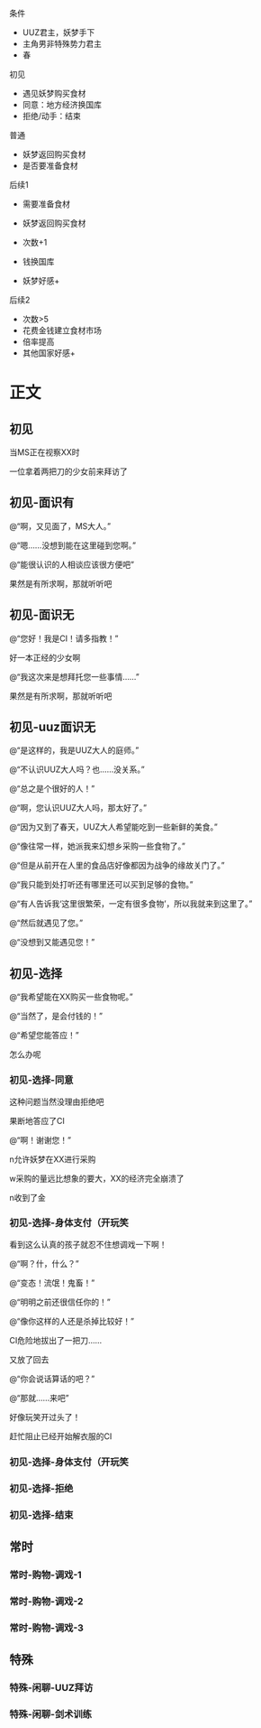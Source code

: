 条件

- UUZ君主，妖梦手下
- 主角男非特殊势力君主
- 春

初见

- 遇见妖梦购买食材
- 同意：地方经济换国库
- 拒绝/动手：结束

普通

- 妖梦返回购买食材
- 是否要准备食材

后续1

- 需要准备食材

- 妖梦返回购买食材
- 次数+1
- 钱换国库
- 妖梦好感+

后续2

- 次数>5
- 花费金钱建立食材市场
- 倍率提高
- 其他国家好感+

# 正文

## 初见

当MS正在视察XX时

一位拿着两把刀的少女前来拜访了

## 初见-面识有

@“啊，又见面了，MS大人。”

@“嗯……没想到能在这里碰到您啊。”

@“能很认识的人相谈应该很方便吧”

果然是有所求啊，那就听听吧

## 初见-面识无

@“您好！我是CI！请多指教！”

好一本正经的少女啊

@“我这次来是想拜托您一些事情……”

果然是有所求啊，那就听听吧



## 初见-uuz面识无

@“是这样的，我是UUZ大人的庭师。”

@“不认识UUZ大人吗？也……没关系。”

@“总之是个很好的人！”

@“啊，您认识UUZ大人吗，那太好了。”

@“因为又到了春天，UUZ大人希望能吃到一些新鲜的美食。”

@“像往常一样，她派我来幻想乡采购一些食物了。”

@“但是从前开在人里的食品店好像都因为战争的缘故关门了。”

@“我只能到处打听还有哪里还可以买到足够的食物。”

@“有人告诉我‘这里很繁荣，一定有很多食物’，所以我就来到这里了。”

@“然后就遇见了您。”

@“没想到又能遇见您！”

## 初见-选择

@“我希望能在XX购买一些食物呢。”

@“当然了，是会付钱的！”

@“希望您能答应！”

怎么办呢

### 初见-选择-同意

这种问题当然没理由拒绝吧

果断地答应了CI

@“啊！谢谢您！”

n允许妖梦在XX进行采购

w采购的量远比想象的要大，XX的经济完全崩溃了

n收到了金

### 初见-选择-身体支付（开玩笑

看到这么认真的孩子就忍不住想调戏一下啊！

@“啊？什，什么？”

@“变态！流氓！鬼畜！”

@“明明之前还很信任你的！”

@“像你这样的人还是杀掉比较好！”

CI危险地拔出了一把刀……

又放了回去

@“你会说话算话的吧？”

@“那就……来吧”

好像玩笑开过头了！

赶忙阻止已经开始解衣服的CI



### 初见-选择-身体支付（开玩笑

### 初见-选择-拒绝

### 初见-选择-结束

## 常时

### 常时-购物-调戏-1

### 常时-购物-调戏-2

### 常时-购物-调戏-3

## 特殊

### 特殊-闲聊-UUZ拜访

### 特殊-闲聊-剑术训练
